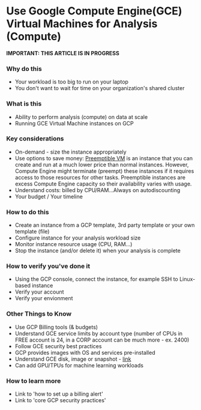 # Use Google Compute Engine(GCE) Virtual Machines for Analysis (Compute)

**IMPORTANT: THIS ARTICLE IS IN PROGRESS**

### Why do this
 - Your workload is too big to run on your laptop
 - You don't want to wait for time on your organization's shared cluster


### What is this
 - Ability to perform analysis (compute) on data at scale 
 - Running GCE Virtual Machine instances on GCP

### Key considerations
 - On-demand - size the instance appropriately
 - Use options to save money: [Preemptible VM](https://cloud.google.com/compute/docs/instances/preemptible) is an instance that you can create and run at a much lower price than normal instances. However, Compute Engine might terminate (preempt) these instances if it requires access to those resources for other tasks. Preemptible instances are excess Compute Engine capacity so their availability varies with usage.
 - Understand costs: billed by CPU/RAM...Always on autodiscounting
 - Your budget / Your timeline

### How to do this
 - Create an instance from a GCP template, 3rd party template or your own template (file)
 - Configure instance for your analysis workload size
 - Monitor instance resource usage (CPU, RAM...)
 - Stop the instance (and/or delete it) when your analysis is complete

### How to verify you've done it
 - Using the GCP console, connect the instance, for example SSH to Linux-based instance
 - Verify your account
 - Verify your envionment

### Other Things to Know
 - Use GCP Billing tools (& budgets)
 - Understand GCE service limits by account type (number of CPUs in FREE account is 24, 
  in a CORP account can be much more - ex. 2400)
 - Follow GCE security best practices
 - GCP provides images with OS and services pre-installed
 - Understand GCE disk, image or snapshot - [link](https://cloud.google.com/compute/docs/instances/)
 - Can add GPU/TPUs for machine learning workloads

### How to learn more
 - Link to 'how to set up a billing alert'
 - Link to 'core GCP security practices'